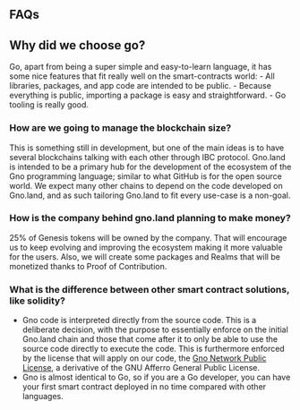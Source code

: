 ## FAQs

## Why did we choose go?

Go, apart from being a super simple and easy-to-learn language, it has some nice features that fit really well on the smart-contracts world:
    - All libraries, packages, and app code are intended to be public.
    - Because everything is public, importing a package is easy and straightforward.
    - Go tooling is really good.

### How are we going to manage the blockchain size?

This is something still in development, but one of the main ideas is to have several blockchains talking with each other through IBC protocol. Gno.land is intended to be a primary hub for the development of the ecosystem of the Gno programming language; similar to what GitHub is for the open source world. We expect many other chains to depend on the code developed on Gno.land, and as such tailoring Gno.land to fit every use-case is a non-goal.

### How is the company behind gno.land planning to make money?

25% of Genesis tokens will be owned by the company. That will encourage us to keep evolving and improving the ecosystem making it more valuable for the users. Also, we will create some packages and Realms that will be monetized thanks to Proof of Contribution.

### What is the difference between other smart contract solutions, like solidity?

- Gno code is interpreted directly from the source code. This is a deliberate decision, with the purpose to essentially enforce on the initial Gno.land chain and those that come after it to only be able to use the source code directly to execute the code. This is furthermore enforced by the license that will apply on our code, the [Gno Network Public License](link), a derivative of the GNU Afferro General Public License.
- Gno is almost identical to Go, so if you are a Go developer, you can have your first smart contract deployed in no time compared with other languages.
